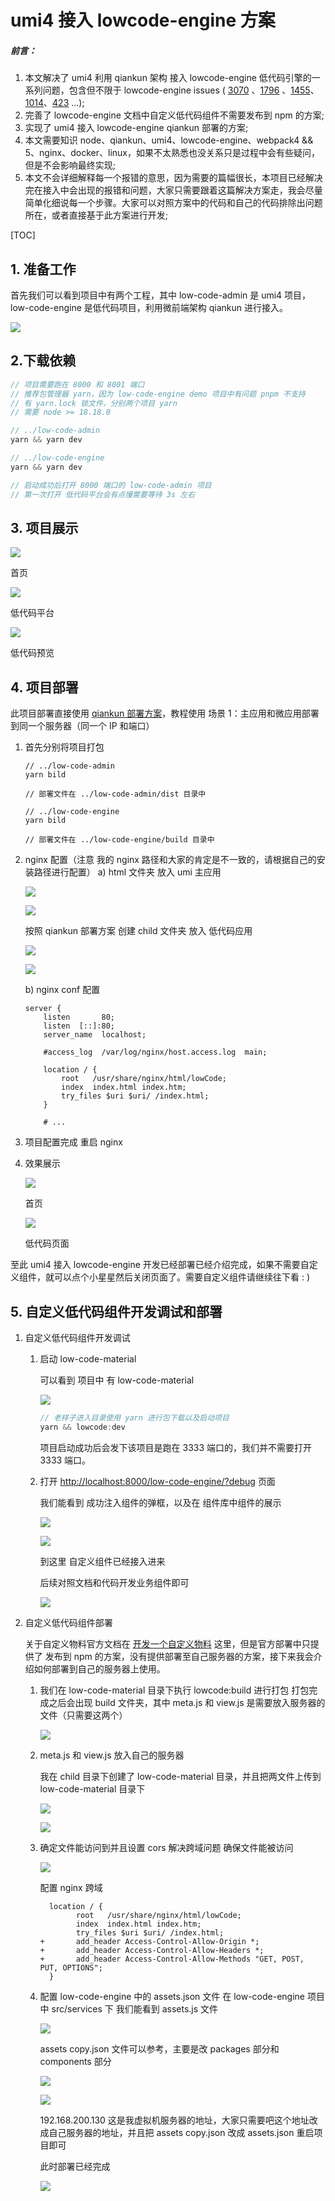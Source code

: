 # umi4 接入 lowcode-engine 方案

##### 前言：

1. 本文解决了 umi4 利用 qiankun 架构 接入 lowcode-engine 低代码引擎的一系列问题，包含但不限于 lowcode-engine issues ( [3070](https://github.com/alibaba/lowcode-engine/issues/3070 '3070') 、[1796](https://github.com/alibaba/lowcode-engine/issues/1796 '1796') 、[1455](https://github.com/alibaba/lowcode-engine/issues/1455 '1455')、[1014](https://github.com/alibaba/lowcode-engine/issues/1014 '1014')、[423](https://github.com/alibaba/lowcode-engine/issues/423 '423')  ...);
2. 完善了 lowcode-engine 文档中自定义低代码组件不需要发布到 npm 的方案;
3. 实现了 umi4 接入 lowcode-engine qiankun 部署的方案;
4. 本文需要知识 node、qiankun、umi4、lowcode-engine、webpack4 && 5、nginx、docker、linux，如果不太熟悉也没关系只是过程中会有些疑问，但是不会影响最终实现;
5. 本文不会详细解释每一个报错的意思，因为需要的篇幅很长，本项目已经解决完在接入中会出现的报错和问题，大家只需要跟着这篇解决方案走，我会尽量简单化细说每一个步骤。大家可以对照方案中的代码和自己的代码排除出问题所在，或者直接基于此方案进行开发;

[TOC]

## 1. 准备工作

首先我们可以看到项目中有两个工程，其中 low-code-admin 是 umi4 项目，low-code-engine 是低代码项目，利用微前端架构 qiankun 进行接入。

![](https://github.com/WHSnhcZDYRZC/umi4-lowcode-engine-solutions/blob/main/image/image_arX-AMhD1g.png)

## 2.下载依赖

```javascript
// 项目需要跑在 8000 和 8001 端口
// 推荐包管理器 yarn，因为 low-code-engine demo 项目中有问题 pnpm 不支持
// 有 yarn.lock 锁文件，分别两个项目 yarn
// 需要 node >= 18.18.0

// ../low-code-admin
yarn && yarn dev

// ../low-code-engine
yarn && yarn dev

// 启动成功后打开 8000 端口的 low-code-admin 项目
// 第一次打开 低代码平台会有点慢需要等待 3s 左右
```

## 3. 项目展示

![](https://github.com/WHSnhcZDYRZC/umi4-lowcode-engine-solutions/blob/main/image/image_araZKRw_Iq.png)

首页

![](https://github.com/WHSnhcZDYRZC/umi4-lowcode-engine-solutions/blob/main/image/image_NIbPbLaObK.png)

低代码平台

![](https://github.com/WHSnhcZDYRZC/umi4-lowcode-engine-solutions/blob/main/image/image_9cg3YNtdJj.png)

低代码预览

## 4. 项目部署

此项目部署直接使用 [qiankun 部署方案](https://qiankun.umijs.org/zh/cookbook#%E5%A6%82%E4%BD%95%E9%83%A8%E7%BD%B2 'qiankun 部署方案')，教程使用 场景 1：主应用和微应用部署到同一个服务器（同一个 IP 和端口）

1. 首先分别将项目打包

   ```纯文本
   // ../low-code-admin
   yarn bild

   // 部署文件在 ../low-code-admin/dist 目录中

   // ../low-code-engine
   yarn bild

   // 部署文件在 ../low-code-engine/build 目录中
   ```

2. nginx 配置（注意 我的 nginx 路径和大家的肯定是不一致的，请根据自己的安装路径进行配置）
   a) html 文件夹 放入 umi 主应用

   ![](https://github.com/WHSnhcZDYRZC/umi4-lowcode-engine-solutions/blob/main/image/image_KHqU36gfdJ.png)

   ![](https://github.com/WHSnhcZDYRZC/umi4-lowcode-engine-solutions/blob/main/image/image_2owflQwTPa.png)

   按照 qiankun 部署方案 创建 child 文件夹 放入 低代码应用

   ![](https://github.com/WHSnhcZDYRZC/umi4-lowcode-engine-solutions/blob/main/image/image_pxt6198hCQ.png)

   ![](https://github.com/WHSnhcZDYRZC/umi4-lowcode-engine-solutions/blob/main/image/image_LQon5Wya0M.png)

   b) nginx conf 配置

   ```nginx
   server {
       listen       80;
       listen  [::]:80;
       server_name  localhost;

       #access_log  /var/log/nginx/host.access.log  main;

       location / {
           root   /usr/share/nginx/html/lowCode;
           index  index.html index.htm;
           try_files $uri $uri/ /index.html;
       }

       # ...
   ```

3. 项目配置完成 重启 nginx&#x20;
4. 效果展示

   ![](https://github.com/WHSnhcZDYRZC/umi4-lowcode-engine-solutions/blob/main/image/image_P0oH5fa3Su.png)

   首页

   ![](https://github.com/WHSnhcZDYRZC/umi4-lowcode-engine-solutions/blob/main/image/image_gI7gHT0e-t.png)

   低代码页面

至此 umi4 接入 lowcode-engine 开发已经部署已经介绍完成，如果不需要自定义组件，就可以点个小星星然后关闭页面了。需要自定义组件请继续往下看 : )

## 5. 自定义低代码组件开发调试和部署

1. 自定义低代码组件开发调试

   1. 启动 low-code-material

      可以看到 项目中 有 low-code-material&#x20;

      ![](https://github.com/WHSnhcZDYRZC/umi4-lowcode-engine-solutions/blob/main/image/image_5J7U1maoPX.png)

      ```javascript
      // 老样子进入目录使用 yarn 进行包下载以及启动项目
      yarn && lowcode:dev
      ```

      项目启动成功后会发下该项目是跑在 3333 端口的，我们并不需要打开 3333 端口。

   2. 打开 [http://localhost:8000/low-code-engine/?debug](http://localhost:8000/low-code-engine/?debug 'http://localhost:8000/low-code-engine/?debug') 页面

      我们能看到 成功注入组件的弹框，以及在 组件库中组件的展示

      ![](https://github.com/WHSnhcZDYRZC/umi4-lowcode-engine-solutions/blob/main/image/image_c-0H6skdG1.png)

      ![](https://github.com/WHSnhcZDYRZC/umi4-lowcode-engine-solutions/blob/main/image/image_Av-Q9xREoY.png)

      到这里 自定义组件已经接入进来

      后续对照文档和代码开发业务组件即可

      ![](https://github.com/WHSnhcZDYRZC/umi4-lowcode-engine-solutions/blob/main/image/image_cu0laJv6Vw.png)

2. 自定义低代码组件部署

   关于自定义物料官方文档在 [开发一个自定义物料](https://lowcode-engine.cn/site/docs/guide/quickStart/start#开发一个自定义物料 '开发一个自定义物料') 这里，但是官方部署中只提供了 发布到 npm 的方案，没有提供部署至自己服务器的方案，接下来我会介绍如何部署到自己的服务器上使用。

   1. 我们在 low-code-material 目录下执行 lowcode:build 进行打包
      打包完成之后会出现 build 文件夹，其中 meta.js 和 view\.js 是需要放入服务器的文件（只需要这两个）

      ![](https://github.com/WHSnhcZDYRZC/umi4-lowcode-engine-solutions/blob/main/image/image_f2pEqYvABf.png)

   2. meta.js 和 view\.js 放入自己的服务器

      我在 child 目录下创建了 low-code-material 目录，并且把两文件上传到 low-code-material 目录下

      ![](https://github.com/WHSnhcZDYRZC/umi4-lowcode-engine-solutions/blob/main/image/image_MbvbmzX2Ql.png)

      ![](https://github.com/WHSnhcZDYRZC/umi4-lowcode-engine-solutions/blob/main/image/image__zKogMhTz5.png)

   3. 确定文件能访问到并且设置 cors 解决跨域问题
      确保文件能被访问

      ![](https://github.com/WHSnhcZDYRZC/umi4-lowcode-engine-solutions/blob/main/image/image_hStnzgS2Yw.png)

      配置 nginx 跨域

      ```nginx
        location / {
              root   /usr/share/nginx/html/lowCode;
              index  index.html index.htm;
              try_files $uri $uri/ /index.html;
      +       add_header Access-Control-Allow-Origin *;
      +       add_header Access-Control-Allow-Headers *;
      +       add_header Access-Control-Allow-Methods "GET, POST, PUT, OPTIONS";
        }
      ```

   4. 配置 low-code-engine 中的 assets.json 文件
      在 low-code-engine 项目中 src/services 下 我们能看到 assets.js 文件

      ![](https://github.com/WHSnhcZDYRZC/umi4-lowcode-engine-solutions/blob/main/image/image_Rgj8vpNGZE.png)

      assets copy.json 文件可以参考，主要是改 packages 部分和 components 部分

      ![](https://github.com/WHSnhcZDYRZC/umi4-lowcode-engine-solutions/blob/main/image/image_f30kPtIPET.png)

      ![](https://github.com/WHSnhcZDYRZC/umi4-lowcode-engine-solutions/blob/main/image/image_BN_WZUsVEV.png)

      192.168.200.130 这是我虚拟机服务器的地址，大家只需要吧这个地址改成自己服务器的地址，并且把 assets copy.json 改成 assets.json 重启项目即可

      此时部署已经完成

      ![](https://github.com/WHSnhcZDYRZC/umi4-lowcode-engine-solutions/blob/main/image/image_CkPvw0TZRp.png)
